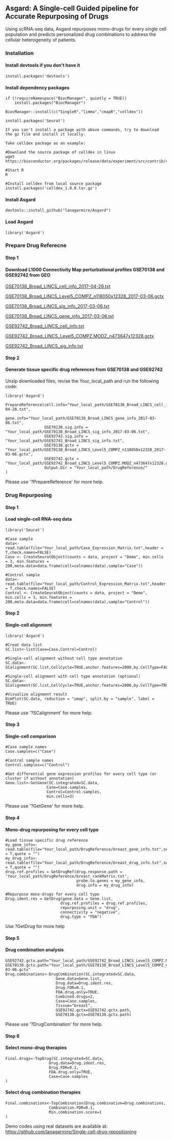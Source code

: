 ## Asgard: A Single-cell Guided pipeline for Accurate Repurposing of Drugs 
Using scRNA-seq data, Asgard repurposes mono-drugs for every single cell population and predicts personalized drug combinations to address the cellular heterogeneity of patients. 
### Installation
#### Install devtools if you don't have it
```
install.packages('devtools')
```
#### Install dependency packages
```
if (!requireNamespace("BiocManager", quietly = TRUE))
    install.packages("BiocManager")
    
BiocManager::install(c("SingleR","limma","cmapR","celldex"))

install.packages('Seurat')

If you can't install a package with above commands, try to download the gz file and install it locally.

Take celldex package as an example:

#Downlaod the source package of celldex in linux
wget https://bioconductor.org/packages/release/data/experiment/src/contrib/celldex_1.0.0.tar.gz

#Start R
R

#Install celldex from local source package
install.packages('celldex_1.0.0.tar.gz')

```
#### Install Asgard
```
devtools::install_github("lanagarmire/Asgard")
```
#### Load Asgard
```
library('Asgard')
```
### Prepare Drug Referecne
#### Step 1
#### Download L1000 Connectivity Map perturbational profiles GSE70138 and GSE92742 from GEO

[GSE70138_Broad_LINCS_cell_info_2017-04-28.txt](https://ftp.ncbi.nlm.nih.gov/geo/series/GSE70nnn/GSE70138/suppl/GSE70138_Broad_LINCS_cell_info_2017-04-28.txt.gz)

[GSE70138_Broad_LINCS_Level5_COMPZ_n118050x12328_2017-03-06.gctx](https://ftp.ncbi.nlm.nih.gov/geo/series/GSE70nnn/GSE70138/suppl/GSE70138_Broad_LINCS_Level5_COMPZ_n118050x12328_2017-03-06.gctx.gz)

[GSE70138_Broad_LINCS_sig_info_2017-03-06.txt](https://ftp.ncbi.nlm.nih.gov/geo/series/GSE70nnn/GSE70138/suppl/GSE70138_Broad_LINCS_sig_info_2017-03-06.txt.gz)

[GSE70138_Broad_LINCS_gene_info_2017-03-06.txt](https://ftp.ncbi.nlm.nih.gov/geo/series/GSE70nnn/GSE70138/suppl/GSE70138_Broad_LINCS_gene_info_2017-03-06.txt.gz)

[GSE92742_Broad_LINCS_cell_info.txt](https://ftp.ncbi.nlm.nih.gov/geo/series/GSE92nnn/GSE92742/suppl/GSE92742_Broad_LINCS_cell_info.txt.gz)

[GSE92742_Broad_LINCS_Level5_COMPZ.MODZ_n473647x12328.gctx](https://ftp.ncbi.nlm.nih.gov/geo/series/GSE92nnn/GSE92742/suppl/GSE92742_Broad_LINCS_Level5_COMPZ.MODZ_n473647x12328.gctx.gz)

[GSE92742_Broad_LINCS_sig_info.txt](https://ftp.ncbi.nlm.nih.gov/geo/series/GSE92nnn/GSE92742/suppl/GSE92742_Broad_LINCS_sig_info.txt.gz)

#### Step 2 
#### Generate tissue specific drug references from GSE70138 and GSE92742
Unzip downloaded files, revise the Your_local_path and run the following code:
```
library('Asgard')

PrepareReference(cell.info="Your_local_path/GSE70138_Broad_LINCS_cell_info_2017-04-28.txt",
                 gene.info="Your_local_path/GSE70138_Broad_LINCS_gene_info_2017-03-06.txt",
                 GSE70138.sig.info = "Your_local_path/GSE70138_Broad_LINCS_sig_info_2017-03-06.txt",
                 GSE92742.sig.info = "Your_local_path/GSE92742_Broad_LINCS_sig_info.txt",
                 GSE70138.gctx = "Your_local_path/GSE70138_Broad_LINCS_Level5_COMPZ_n118050x12328_2017-03-06.gctx",
                 GSE92742.gctx = "Your_local_path/GSE92742_Broad_LINCS_Level5_COMPZ.MODZ_n473647x12328.gctx",
                 Output.Dir = "Your_local_path/DrugReference/"
)

```
Please use '?PrepareReference' for more help.

### Drug Repurposing
#### Step 1
#### Load single-cell RNA-seq data
```
library('Seurat')

#Case sample
data<-read.table(file="Your_local_path/Case_Expression_Matrix.txt",header = T,check.names=FALSE)
Case <- CreateSeuratObject(counts = data, project = "Demo", min.cells = 3, min.features = 200,meta.data=data.frame(cell=colnames(data),sample="Case"))

#Control sample
data<-read.table(file="Your_local_path/Control_Expression_Matrix.txt",header = T,check.names=FALSE)
Control <- CreateSeuratObject(counts = data, project = "Demo", min.cells = 3, min.features = 200,meta.data=data.frame(cell=colnames(data),sample="Control"))

```
#### Step 2
#### Single-cell alignment
```
library('Asgard')

#Creat data list
SC.list<-list(Case=Case,Control=Control)

#Single-cell alignment without cell type annotation
SC.data<-SCalignment(SC.list,CellCycle=TRUE,anchor.features=2000,by.CellType=FALSE)

#Single-cell alignment with cell type annotation (optional)
SC.data<-SCalignment(SC.list,CellCycle=TRUE,anchor.features=2000,by.CellType=TRUE)

#Visualize alignment result
DimPlot(SC.data, reduction = "umap", split.by = "sample", label = TRUE)
```
Please use '?SCalignment' for more help.
#### Step 3
#### Single-cell comparison
```
#Case sample names
Case.samples=c("Case")

#Control sample names
Control.samples=c("Control")

#Get differential gene expression profiles for every cell type (or cluster if without annotation)
Gene.list<-GetGene(SC.integrated=SC.data,
                  Case=Case.samples,
                  Control=Control.samples,
                  min.cells=3)

```
Please use '?GetGene' for more help.
#### Step 4
#### Mono-drug repurposing for every cell type
```
#Load tissue specific drug reference
my_gene_info<-read.table(file="Your_local_path/DrugReference/breast_gene_info.txt",sep="\t",header = T,quote = "")
my_drug_info<-read.table(file="Your_local_path/DrugReference/breast_drug_info.txt",sep="\t",header = T,quote = "")
drug.ref.profiles = GetDrugRef(drug.response.path = 'Your_local_path/DrugReference/breast_rankMatrix.txt',
                               probe.to.genes = my_gene_info, 
                               drug.info = my_drug_info)

#Repurpose mono-drugs for every cell type                               
Drug.ident.res = GetDrug(gene.data = Gene.list, 
                        drug.ref.profiles = drug.ref.profiles, 
                        repurposing.unit = "drug", 
                        connectivity = "negative", 
                        drug.type = "FDA")
```
Use ?GetDrug for more help
#### Step 5
#### Drug combination analysis
```
GSE92742.gctx.path="Your_local_path/GSE92742_Broad_LINCS_Level5_COMPZ.MODZ_n473647x12328.gctx"
GSE70138.gctx.path="Your_local_path/GSE70138_Broad_LINCS_Level5_COMPZ_n118050x12328_2017-03-06.gctx"
Drug.combinations<-DrugCombination(SC.integrated=SC.data,
                      Gene.data=Gene.list,
                      Drug.data=Drug.ident.res,
                      Drug.FDR=0.1,
                      FDA.drug.only=TRUE,
                      Combined.drugs=2,
                      Case=Case.samples,
                      Tissue="breast",
                      GSE92742.gctx=GSE92742.gctx.path,
                      GSE70138.gctx=GSE70138.gctx.path)
```
Please use '?DrugCombination' for more help.
#### Step 6
#### Select mono-drug therapies
```
Final.drugs<-TopDrug(SC.integrated=SC.data,
                   Drug.data=Drug.ident.res,
                   Drug.FDR=0.1,
                   FDA.drug.only=TRUE,
                   Case=Case.samples
)
```

#### Select drug combination therapies
```
Final.combinations<-TopCombination(Drug.combination=Drug.combinations,
                   Combination.FDR=0.1,
                   Min.combination.score=1
)
```
Demo codes using real datasets are available at: https://github.com/lanagarmire/Single-cell-drug-repositioning
